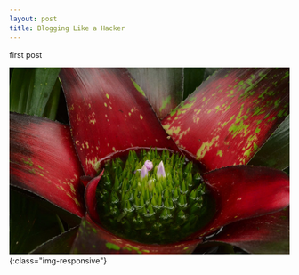 ```yaml
---
layout: post
title: Blogging Like a Hacker
---
```



first post

![BROMELIAD](/assets/bromeliad.jpg){:class="img-responsive"}

